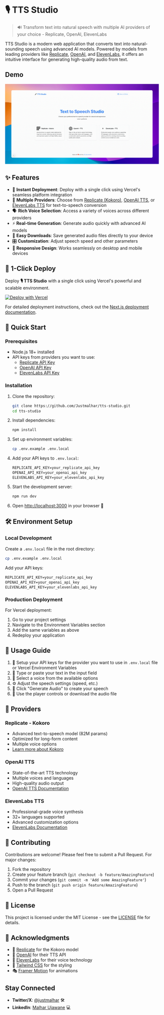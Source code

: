 # 🎙️ TTS Studio

> 🔊 Transform text into natural speech with multiple AI providers of your choice - Replicate, OpenAI, ElevenLabs

TTS Studio is a modern web application that converts text into natural-sounding speech using advanced AI models. Powered by models from leading providers like [Replicate](https://replicate.com/), [OpenAI](https://openai.com/), and [ElevenLabs](https://elevenlabs.io/), it offers an intuitive interface for generating high-quality audio from text.

## Demo

![TTS Studio Demo](https://github.com/Justmalhar/tts-studio/blob/main/public/demo.png)

## ✨ Features

- 🚀 **Instant Deployment**: Deploy with a single click using Vercel's seamless platform integration
- 🎯 **Multiple Providers**: Choose from [Replicate (Kokoro)](https://replicate.com/jaaari/kokoro-82m), [OpenAI TTS](https://platform.openai.com/docs/guides/text-to-speech), or [ElevenLabs TTS](https://docs.elevenlabs.io/welcome/introduction) for text-to-speech conversion
- 🗣️ **Rich Voice Selection**: Access a variety of voices across different providers
- ⚡ **Real-time Generation**: Generate audio quickly with advanced AI models
- 💾 **Easy Downloads**: Save generated audio files directly to your device
- 🎛️ **Customization**: Adjust speech speed and other parameters
- 📱 **Responsive Design**: Works seamlessly on desktop and mobile devices

## 🚀 1-Click Deploy

Deploy **🎙️ TTS Studio** with a single click using Vercel's powerful and scalable environment.

[![Deploy with Vercel](https://vercel.com/button)](https://vercel.com/new/clone?repository-url=https://github.com/Justmalhar/tts-studio&env=REPLICATE_API_KEY&env=OPENAI_API_KEY&env=ELEVENLABS_API_KEY)

For detailed deployment instructions, check out the [Next.js deployment documentation](https://nextjs.org/docs/deployment).

## 🚀 Quick Start

### Prerequisites

- Node.js 18+ installed
- API keys from providers you want to use:
  - [Replicate API Key](https://replicate.com/account)
  - [OpenAI API Key](https://platform.openai.com/api-keys)
  - [ElevenLabs API Key](https://elevenlabs.io/api-keys)

### Installation

1. Clone the repository:
   ```bash
   git clone https://github.com/Justmalhar/tts-studio.git
   cd tts-studio
   ```

2. Install dependencies:
   ```bash
   npm install
   ```

3. Set up environment variables:
   ```bash
   cp .env.example .env.local
   ```

4. Add your API keys to `.env.local`:
   ```env
   REPLICATE_API_KEY=your_replicate_api_key
   OPENAI_API_KEY=your_openai_api_key
   ELEVENLABS_API_KEY=your_elevenlabs_api_key
   ```

5. Start the development server:
   ```bash
   npm run dev
   ```

6. Open [http://localhost:3000](http://localhost:3000) in your browser 🎉

## 🛠️ Environment Setup

### Local Development

Create a `.env.local` file in the root directory:
```bash
cp .env.example .env.local
```

Add your API keys:
```env
REPLICATE_API_KEY=your_replicate_api_key
OPENAI_API_KEY=your_openai_api_key
ELEVENLABS_API_KEY=your_elevenlabs_api_key
```

### Production Deployment

For Vercel deployment:
1. Go to your project settings
2. Navigate to the Environment Variables section
3. Add the same variables as above
4. Redeploy your application

## 🎯 Usage Guide

1. 🔑 Setup your API keys for the provider you want to use in `.env.local` file or Vercel Environment Variables
2. 📝 Type or paste your text in the input field
3. 🎤 Select a voice from the available options
4. ⚙️ Adjust the speech settings (speed, etc.)
5. 🎵 Click "Generate Audio" to create your speech
6. 💾 Use the player controls or download the audio file

## 🌟 Providers

### Replicate - Kokoro
- Advanced text-to-speech model (82M params)
- Optimized for long-form content
- Multiple voice options
- [Learn more about Kokoro](https://replicate.com/jaaari/kokoro-82m)

### OpenAI TTS
- State-of-the-art TTS technology
- Multiple voices and languages
- High-quality audio output
- [OpenAI TTS Documentation](https://platform.openai.com/docs/guides/text-to-speech)

### ElevenLabs TTS
- Professional-grade voice synthesis
- 32+ languages supported
- Advanced customization options
- [ElevenLabs Documentation](https://docs.elevenlabs.io/welcome/introduction)

## 🤝 Contributing

Contributions are welcome! Please feel free to submit a Pull Request. For major changes:

1. Fork the repository
2. Create your feature branch (`git checkout -b feature/AmazingFeature`)
3. Commit your changes (`git commit -m 'Add some AmazingFeature'`)
4. Push to the branch (`git push origin feature/AmazingFeature`)
5. Open a Pull Request

## 📄 License

This project is licensed under the MIT License - see the [LICENSE](LICENSE) file for details.

## 🙏 Acknowledgments

- 🎯 [Replicate](https://replicate.com) for the Kokoro model
- 🤖 [OpenAI](https://openai.com) for their TTS API
- 🎤 [ElevenLabs](https://elevenlabs.io) for their voice technology
- 🎨 [Tailwind CSS](https://tailwindcss.com) for the styling
- 🎭 [Framer Motion](https://www.framer.com/motion/) for animations

## Stay Connected
- **Twitter/X**: [@justmalhar](https://twitter.com/justmalhar) 🛠
- **LinkedIn**: [Malhar Ujawane](https://linkedin.com/in/justmalhar) 💻
